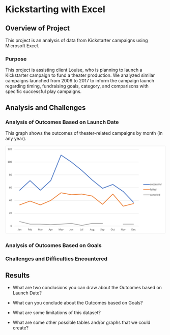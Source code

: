 # Kickstarting with Excel

## Overview of Project

 This project is an analysis of data from Kickstarter campaigns using Microsoft Excel.

### Purpose

This project is assisting client Louise, who is planning to launch a Kickstarter campaign to fund a theater production. We analyzed similar campaigns launched from 2009 to 2017 to inform the campaign launch regarding timing, fundraising goals, category, and comparisons with specific successful play campaigns.

## Analysis and Challenges



### Analysis of Outcomes Based on Launch Date

This graph shows the outcomes of theater-related campaigns by month (in any year). 

![outcomes_vs_launch](Theater_Outcomes_vs_Launch.png)


### Analysis of Outcomes Based on Goals

### Challenges and Difficulties Encountered

## Results

- What are two conclusions you can draw about the Outcomes based on Launch Date?

- What can you conclude about the Outcomes based on Goals?

- What are some limitations of this dataset?

- What are some other possible tables and/or graphs that we could create?

